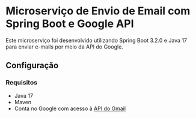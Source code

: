 # Microserviço de Envio de Email com Spring Boot e Google API

Este microserviço foi desenvolvido utilizando Spring Boot 3.2.0 e Java 17 para enviar e-mails por meio da API do Google.

## Configuração

### Requisitos

- Java 17
- Maven
- Conta no Google com acesso à [API do Gmail](https://developers.google.com/gmail/api)
